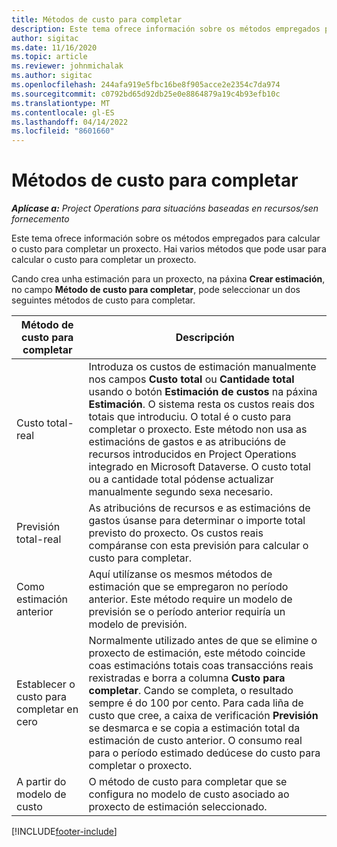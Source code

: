 ```yaml
---
title: Métodos de custo para completar
description: Este tema ofrece información sobre os métodos empregados para calcular o custo para completar un proxecto.
author: sigitac
ms.date: 11/16/2020
ms.topic: article
ms.reviewer: johnmichalak
ms.author: sigitac
ms.openlocfilehash: 244afa919e5fbc16be8f905acce2e2354c7da974
ms.sourcegitcommit: c0792bd65d92db25e0e8864879a19c4b93efb10c
ms.translationtype: MT
ms.contentlocale: gl-ES
ms.lasthandoff: 04/14/2022
ms.locfileid: "8601660"
---
```

# <a name="cost-to-complete-methods"></a>Métodos de custo para completar

_**Aplícase a:** Project Operations para situacións baseadas en recursos/sen fornecemento_

Este tema ofrece información sobre os métodos empregados para calcular o custo para completar un proxecto. Hai varios métodos que pode usar para calcular o custo para completar un proxecto. 

Cando crea unha estimación para un proxecto, na páxina **Crear estimación**, no campo **Método de custo para completar**, pode seleccionar un dos seguintes métodos de custo para completar.

| Método de custo para completar    | Descripción                                                                                                                                                                                                                                                                                                                                                                                                                                                                                        |
|------------------------------|----------------------------------------------------------------------------------------------------------------------------------------------------------------------------------------------------------------------------------------------------------------------------------------------------------------------------------------------------------------------------------------------------------------------------------------------------------------------------------------------------|
| Custo total-real            | Introduza os custos de estimación manualmente nos campos **Custo total** ou **Cantidade total** usando o botón **Estimación de custos** na páxina **Estimación**. O sistema resta os custos reais dos totais que introduciu. O total é o custo para completar o proxecto. Este método non usa as estimacións de gastos e as atribucións de recursos introducidos en Project Operations integrado en Microsoft Dataverse. O custo total ou a cantidade total pódense actualizar manualmente segundo sexa necesario.  |
| Previsión total-real        | As atribucións de recursos e as estimacións de gastos úsanse para determinar o importe total previsto do proxecto. Os custos reais compáranse con esta previsión para calcular o custo para completar.                                                                                                                                                                                                                                                                          |
| Como estimación anterior         | Aquí utilízanse os mesmos métodos de estimación que se empregaron no período anterior. Este método require un modelo de previsión se o período anterior requiría un modelo de previsión.                                                                                                                                                                                                                                                                                                                           |
| Establecer o custo para completar en cero | Normalmente utilizado antes de que se elimine o proxecto de estimación, este método coincide coas estimacións totais coas transaccións reais rexistradas e borra a columna **Custo para completar**. Cando se completa, o resultado sempre é do 100 por cento. Para cada liña de custo que cree, a caixa de verificación **Previsión** se desmarca e se copia a estimación total da estimación de custo anterior. O consumo real para o período estimado dedúcese do custo para completar o proxecto.              |
| A partir do modelo de custo           | O método de custo para completar que se configura no modelo de custo asociado ao proxecto de estimación seleccionado.                                                                                                                                                                                                                                                                                                                                                                          |


[!INCLUDE[footer-include](../includes/footer-banner.md)]